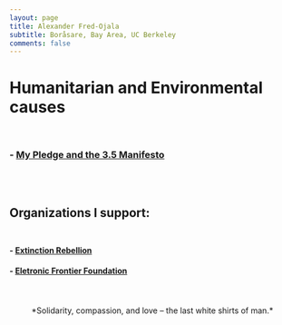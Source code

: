 ```yaml
---
layout: page
title: Alexander Fred-Ojala
subtitle: Boråsare, Bay Area, UC Berkeley
comments: false
---
```


# Humanitarian and Environmental causes<br><br>
### - **[My Pledge and the 3.5 Manifesto](alex.fo/pledge.txt)**

<br><br>


## Organizations I support:<br><br>
#### - **[Extinction Rebellion](https://rebellion.earth/)**
#### - **[Eletronic Frontier Foundation](https://www.eff.org/)**

<br>
<br>

<center>*Solidarity, compassion, and love – the last white shirts of man.*</center>
